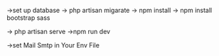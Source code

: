 ->set up database 
-> php artisan migarate 
-> npm install 
-> npm install bootstrap sass

-> php artisan serve 
->npm run dev

->set Mail Smtp in Your Env File